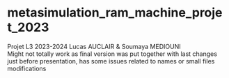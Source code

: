 # metasimulation_ram_machine_projet_2023
Projet L3 2023-2024
Lucas AUCLAIR & Soumaya MEDIOUNI <br />
Might not totally work as final version was put together with last changes just before presentation, has some issues related to names or small files modifications
